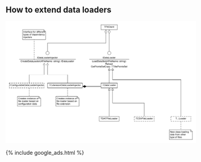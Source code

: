 ## How to extend data loaders

![Diagram](assets/images/ExtendingDataLoaders.png)

{% include google_ads.html %}
